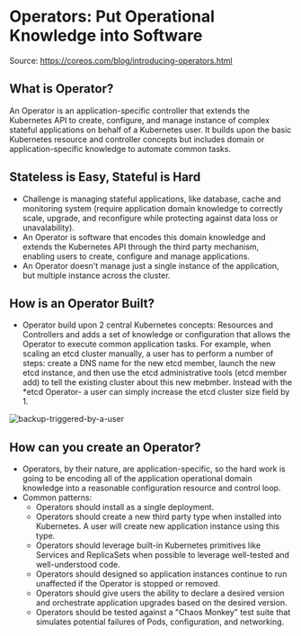 # Operators: Put Operational Knowledge into Software

Source: <https://coreos.com/blog/introducing-operators.html>

## What is Operator?

An Operator is an application-specific controller that extends the Kubernetes API to create, configure, and manage instance of complex stateful applications on behalf of a Kubernetes user. It builds upon the basic Kubernetes resource and controller concepts but includes domain or application-specific knowledge to automate common tasks.

## Stateless is Easy, Stateful is Hard

- Challenge is managing stateful applications, like database, cache and monitoring system (require application domain knowledge to correctly scale, upgrade, and reconfigure while protecting against data loss or unavalability).
- An Operator is software that encodes this domain knowledge and extends the Kubernetes API through the third party mechanism, enabling users to create, configure and manage applications.
- An Operator doesn't manage just a single instance of the application, but multiple instance across the cluster.

## How is an Operator Built?

- Operator build upon 2 central Kubernetes concepts: Resources and Controllers and adds a set of knowledge or configuration that allows the Operator to execute common application tasks. For example, when scaling an etcd cluster manually, a user has to perform a number of steps: create a DNS name for the new etcd member, launch the new etcd instance, and then use the etcd administrative tools (etcd member add) to tell the existing cluster about this new mebmber. Instead with the \*etcd Operator- a user can simply increase the etcd cluster size field by 1.

![backup-triggered-by-a-user](https://coreos.com/sites/default/files/inline-images/Operator-scale.png)

## How can you create an Operator?

- Operators, by their nature, are application-specific, so the hard work is going to be encoding all of the application operational domain knowledge into a reasonable configuration resource and control loop.
- Common patterns:
  - Operators should install as a single deployment.
  - Operators should create a new third party type when installed into Kubernetes. A user will create new application instance using this type.
  - Operators should leverage built-in Kubernetes primitives like Services and ReplicaSets when possible to leverage well-tested and well-understood code.
  - Operators should designed so application instances continue to run unaffected if the Operator is stopped or removed.
  - Operators should give users the ability to declare a desired version and orchestrate application upgrades based on the desired version.
  - Operators should be tested against a "Chaos Monkey" test suite that simulates potential failures of Pods, configuration, and networking.
